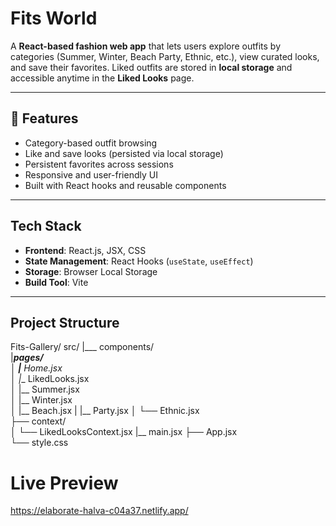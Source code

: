 # Fits World  

A **React-based fashion web app** that lets users explore outfits by categories (Summer, Winter, Beach Party, Ethnic, etc.), view curated looks, and save their favorites. Liked outfits are stored in **local storage** and accessible anytime in the **Liked Looks** page.  

---

## 🚀 Features  
- Category-based outfit browsing  
- Like and save looks (persisted via local storage)  
- Persistent favorites across sessions  
- Responsive and user-friendly UI  
- Built with React hooks and reusable components  

---

## Tech Stack  
- **Frontend**: React.js, JSX, CSS 
- **State Management**: React Hooks (`useState`, `useEffect`)  
- **Storage**: Browser Local Storage  
- **Build Tool**: Vite 

---

## Project Structure  
Fits-Gallery/
src/
 |___ components/    
 |___pages/          
 │   |__ Home.jsx    
 │   |__ LikedLooks.jsx  
 │   |__ Summer.jsx  
 │   |__ Winter.jsx  
 │   |__ Beach.jsx 
 |   |__ Party.jsx
 │   └── Ethnic.jsx  
 ├── context/        
 │   └── LikedLooksContext.jsx 
 |__ main.jsx 
 ├── App.jsx         
 └── style.css        

# Live Preview 
https://elaborate-halva-c04a37.netlify.app/